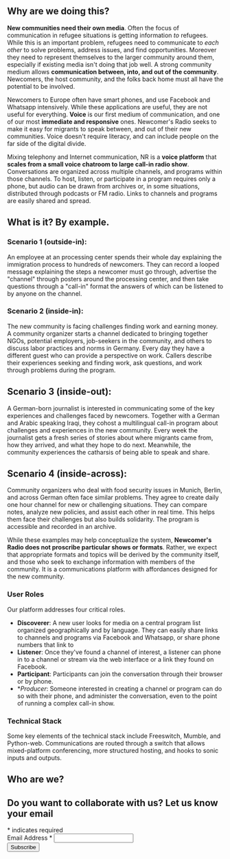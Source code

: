 
## Why are we doing this?
**New communities need their own media**.  Often the focus of communication in refugee situations is getting information _to_ refugees.  While this is an important problem, refugees need to communicate to *each other* to solve problems, address issues, and find opportunities.  Moreover they need to represent themselves to the larger community around them, especially if existing media isn't doing that job well.  A strong community medium allows **communication between, into, and out of the community**.  Newcomers, the host community, and the folks back home must all have the potential to be involved.

Newcomers to Europe often have smart phones, and use Facebook and Whatsapp intensively.  While these applications are useful, they are not useful for everything. **Voice** is our first medium of communication, and one of our most **immediate and responsive** ones.  Newcomer's Radio seeks to make it easy for migrants to speak between, and out of their new communities.  Voice doesn't require literacy, and can include people on the far side of the digital divide.

Mixing telephony and Internet communication, NR is a **voice platform** that **scales from a small voice chatroom to large call-in radio show**.  Conversations are organized across multiple channels, and programs within those channels.  To host, listen, or participate in a program requires only a phone, but audio can be drawn from archives or, in some situations, distributed through podcasts or FM radio.  Links to channels and programs are easily shared and spread.

## What is it? By example.
### Scenario 1 (outside-in):
An employee at an processing center spends their whole day explaining the immigration process to hundreds of newcomers.  They can record a looped message explaining the steps a newcomer must go through, advertise the "channel" through posters around the processing center, and then take questions through a "call-in" format the answers of which can be listened to by anyone on the channel.


### Scenario 2 (inside-in):
The new community is facing challenges finding work and earning money.  A community organizer starts a channel dedicated to bringing together NGOs, potential employers, job-seekers in the community, and others to discuss labor practices and norms in Germany.  Every day they have a different guest who can provide a perspective on work.  Callers describe their experiences seeking and finding work, ask questions, and work through problems during the program.

## Scenario 3 (inside-out):
A German-born journalist is interested in communicating some of the key experiences and challenges faced by newcomers.  Together with a German and Arabic speaking Iraqi, they cohost a multilingual call-in program about challenges and experiences in the new community.  Every week the journalist gets a fresh series of stories about where migrants came from, how they arrived, and what they hope to do next.  Meanwhile, the community experiences the catharsis of being able to speak and share.

## Scenario 4 (inside-across):
Community organizers who deal with food security issues in Munich, Berlin, and across German often face similar problems.  They agree to create daily one hour channel for new or challenging situations.  They can compare notes, analyze new policies, and assist each other in real time.  This helps them face their challenges but also builds solidarity.  The program is accessible and recorded in an archive.

While these examples may help conceptualize the system, **Newcomer's Radio does not proscribe particular shows or formats**.  Rather, we expect that appropriate formats and topics will be derived by the community itself, and those who seek to exchange information with members of the community.  It is a communications platform with affordances designed for the new community.

### User Roles
Our platform addresses four critical roles.
* **Discoverer**: A new user looks for media on a central program list organized geographically and by language.  They can easily share links to channels and programs via Facebook and Whatsapp, or share phone numbers that link to
* **Listener**: Once they've found a channel of interest, a listener can phone in to a channel or stream via the web interface or a link they found on Facebook.
* **Participant**: Participants can join the conversation through their browser or by phone.
* **Producer*: Someone interested in creating a channel or program can do so with their phone, and administer the conversation, even to the point of running a complex call-in show.

### Technical Stack
Some key elements of the technical stack include Freeswitch, Mumble, and Python-web.  Communications are routed through a switch that allows mixed-platform conferencing, more structured hosting, and hooks to sonic inputs and outputs.

## Who are we?


## Do you want to collaborate with us? Let us know your email
<!-- Begin MailChimp Signup Form -->
<link href="//cdn-images.mailchimp.com/embedcode/classic-081711.css" rel="stylesheet" type="text/css">
<style type="text/css">

    /* Add your own MailChimp form style overrides in your site stylesheet or in this style block.
       We recommend moving this block and the preceding CSS link to the HEAD of your HTML file. */
</style>
<div id="mc_embed_signup">
<form action="//grep.us5.list-manage.com/subscribe/post?u=e24202bb49d7e6ed74758380c&amp;id=112f445342" method="post" id="mc-embedded-subscribe-form" name="mc-embedded-subscribe-form" class="validate" target="_blank" novalidate>
    <div id="mc_embed_signup_scroll">
<div class="indicates-required"><span class="asterisk">*</span> indicates required</div>
<div class="mc-field-group">
    <label for="mce-EMAIL">Email Address  <span class="asterisk">*</span>
</label>
    <input type="email" value="" name="EMAIL" class="required email" id="mce-EMAIL">
</div>
    <div id="mce-responses" class="clear">
        <div class="response" id="mce-error-response" style="display:none"></div>
        <div class="response" id="mce-success-response" style="display:none"></div>
    </div>    <!-- real people should not fill this in and expect good things - do not remove this or risk form bot signups-->
    <div style="position: absolute; left: -5000px;"><input type="text" name="b_e24202bb49d7e6ed74758380c_112f445342" tabindex="-1" value=""></div>
    <div class="clear"><input type="submit" value="Subscribe" name="subscribe" id="mc-embedded-subscribe" class="button"></div>
    </div>
</form>
</div>
<script type='text/javascript' src='//s3.amazonaws.com/downloads.mailchimp.com/js/mc-validate.js'></script><script type='text/javascript'>(function($) {window.fnames = new Array(); window.ftypes = new Array();fnames[0]='EMAIL';ftypes[0]='email';fnames[1]='FNAME';ftypes[1]='text';fnames[2]='LNAME';ftypes[2]='text';}(jQuery));var $mcj = jQuery.noConflict(true);</script>
<!--End mc_embed_signup-->

